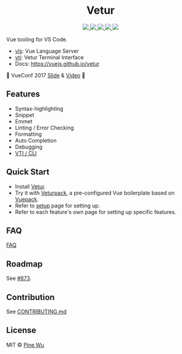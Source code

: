<p>
  <h1 align="center">Vetur</h1>
</p>

<p align="center">
  <a href="https://marketplace.visualstudio.com/items?itemName=octref.vetur">
    <img src="https://vsmarketplacebadge.apphb.com/version-short/octref.vetur.svg?style=flat-square">
  </a>
  <a href="https://marketplace.visualstudio.com/items?itemName=octref.vetur">
    <img src="https://vsmarketplacebadge.apphb.com/installs-short/octref.vetur.svg?style=flat-square">
  </a>
  <a href="https://marketplace.visualstudio.com/items?itemName=octref.vetur">
    <img src="https://vsmarketplacebadge.apphb.com/rating-short/octref.vetur.svg?style=flat-square">
  </a>
  <a href="https://dev.azure.com/octref/vetur/_build?definitionId=1">
    <img src="https://img.shields.io/azure-devops/build/octref/d2f425a7-816a-4e0c-a9bb-dd51d4d7efba/1.svg?label=Azure%20DevOps&logo=Azure%20Devops&style=flat-square">
  </a>
  <a href="https://travis-ci.org/vuejs/vetur">
    <img src="https://img.shields.io/travis/vuejs/vetur.svg?label=Travis&style=flat-square">
  </a>
</p>

Vue tooling for VS Code.

- [vls](./server): Vue Language Server
- [vti](./vti): Vetur Terminal Interface
- Docs: https://vuejs.github.io/vetur

🎉 VueConf 2017 [Slide](https://www.dropbox.com/sh/eb4w8k3orh0j391/AAB3HaJexbGLa2tCP14BI8oJa?dl=0) & [Video](https://www.youtube.com/watch?v=05tNXJ-Kric) 🎉

## Features

- Syntax-highlighting
- Snippet
- Emmet
- Linting / Error Checking
- Formatting
- Auto Completion
- Debugging
- [VTI / CLI](https://vuejs.github.io/vetur/vti.html)

## Quick Start

- Install [Vetur](https://marketplace.visualstudio.com/items?itemName=octref.vetur).
- Try it with [Veturpack](https://github.com/octref/veturpack), a pre-configured Vue boilerplate based on [Vuepack](https://github.com/egoist/vuepack).
- Refer to [setup](https://vuejs.github.io/vetur/setup.html) page for setting up.
- Refer to each feature's own page for setting up specific features.

## FAQ

[FAQ](https://github.com/vuejs/vetur/blob/master/docs/FAQ.md)

## Roadmap

See [#873](https://github.com/vuejs/vetur/issues/873).

## Contribution

See [CONTRIBUTING.md](https://github.com/vuejs/vetur/blob/master/.github/CONTRIBUTING.md)

## License

MIT © [Pine Wu](https://github.com/octref) 
